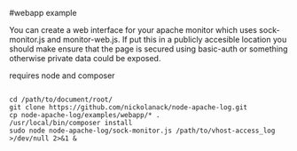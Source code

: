 #webapp example

You can create a web interface for your apache monitor which uses sock-monitor.js and monitor-web.js.
If put this in a publicly accesible location you should make ensure that the page is secured using basic-auth or something otherwise private data could be exposed. 

requires node and composer

```

cd /path/to/document/root/
git clone https://github.com/nickolanack/node-apache-log.git
cp node-apache-log/examples/webapp/* .
/usr/local/bin/composer install
sudo node node-apache-log/sock-monitor.js /path/to/vhost-access_log >/dev/null 2>&1 &



```